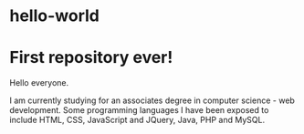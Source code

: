# hello-world
First repository ever!
======================

Hello everyone.

I am currently studying for an associates degree in computer science - web development.
Some programming languages I have been exposed to include HTML, CSS, JavaScript and JQuery, Java, PHP and MySQL. 
